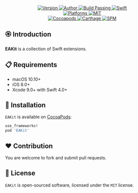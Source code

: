
<p align="center">
  <!-- <img src="./Assets/EAKit.png" alt="EAKit"> -->
  <br/><a href="https://cocoapods.org/pods/EAKit">
  <img alt="Version" src="https://img.shields.io/badge/version-1.3.0-brightgreen.svg">
  <img alt="Author" src="https://img.shields.io/badge/author-Meniny-blue.svg">
  <img alt="Build Passing" src="https://img.shields.io/badge/build-passing-brightgreen.svg">
  <img alt="Swift" src="https://img.shields.io/badge/swift-4.0%2B-orange.svg">
  <br/>
  <img alt="Platforms" src="https://img.shields.io/badge/platform-iOS-lightgrey.svg">
  <img alt="MIT" src="https://img.shields.io/badge/license-MIT-blue.svg">
  <br/>
  <img alt="Cocoapods" src="https://img.shields.io/badge/cocoapods-compatible-brightgreen.svg">
  <img alt="Carthage" src="https://img.shields.io/badge/carthage-working%20on-red.svg">
  <img alt="SPM" src="https://img.shields.io/badge/swift%20package%20manager-compatible-brightgreen.svg">
  </a>
</p>

## 🏵 Introduction

**EAKit** is a collection of Swift extensions.

## 📋 Requirements

- macOS 10.10+
- iOS 8.0+
- Xcode 9.0+ with Swift 4.0+

## 📲 Installation

`EAKit` is available on [CocoaPods](https://cocoapods.org):

```ruby
use_frameworks!
pod 'EAKit'
```

## ❤️ Contribution

You are welcome to fork and submit pull requests.

## 🔖 License

`EAKit` is open-sourced software, licensed under the `MIT` license.

